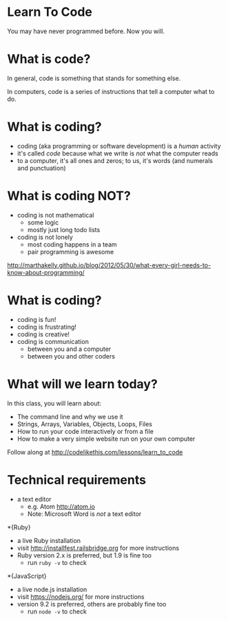 # Learn To Code

You may have never programmed before. Now you will.

# What is code?

In general, code is something that stands for something else.

In computers, code is a series of instructions that tell a computer what to do.

# What is coding?

* coding (aka programming or software development) is a *human* activity
* it's called *code* because what we write is *not* what the computer reads
* to a computer, it's all ones and zeros; to us, it's words (and numerals and punctuation)

# What is coding NOT?

* coding is not mathematical
  * some logic
  * mostly just long todo lists
* coding is not lonely
  * most coding happens in a team
  * pair programming is awesome

<http://marthakelly.github.io/blog/2012/05/30/what-every-girl-needs-to-know-about-programming/>

# What is coding?

* coding is fun!
* coding is frustrating!
* coding is creative!
* coding is communication
  * between you and a computer
  * between you and other coders

# What will we learn today?

In this class, you will learn about:

*  The command line and why we use it
*  Strings, Arrays, Variables, Objects, Loops, Files
*  How to run your code interactively or from a file
*  How to make a very simple website run on your own computer

Follow along at http://codelikethis.com/lessons/learn_to_code

<!--# Go at your own pace

* we will **definitely not** get through all the materials today
-->

<!--# What if I know some of that already?

* Pair up and fill in each other's gaps
* Promote yourself to TA
-->

<!--# And if you (and your pair) finish early...
<!--* Let us know! 
* Look at [Next Steps](next_steps.md)
* Start working on my Ruby For Programmers lessons
  * http://testfirst.org
  * http://codelikethis.com/lessons/
* Build a Rails website
  * http://docs.railsbridge.org/
-->

# Technical requirements

<!--
* WIFI
  * SSID: ______
  * Username: ______
  * Password: ______
-->
* a text editor
  * e.g. Atom <http://atom.io>
  * Note: Microsoft Word is *not* a text editor

*{Ruby}

  * a live Ruby installation
  * visit http://installfest.railsbridge.org for more instructions
  * Ruby version 2.x is preferred, but 1.9 is fine too
    * run `ruby -v` to check

*{JavaScript}

  * a live node.js installation
  * visit https://nodejs.org/ for more instructions
  * version 9.2 is preferred, others are probably fine too
    * run `node -v` to check

<!--* If you do not have both of these things, RAISE YOUR HAND -->

